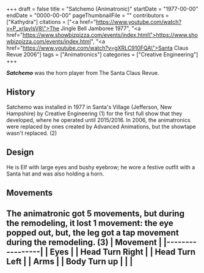 +++
draft = false
title = "Satchemo (Animatronic)"
startDate = "1977-00-00"
endDate = "0000-00-00"
pageThumbnailFile = ""
contributors = ["Kathydra"]
citations = ["<a href=\"https://www.youtube.com/watch?v=P_xrIayIsV8\">The Jingle Bell Jamboree 1977</a>", "<a href=\"https://www.showbizpizza.com/events/index.html\">https://www.showbizpizza.com/events/index.html</a>", "<a href=\"https://www.youtube.com/watch?v=gXRLC910FQA\">Santa Claus Revue 2006</a>"]
tags = ["Animatronics"]
categories = ["Creative Engineering"]
+++

***Satchemo*** was the horn player from The Santa Claus Revue.

## History

Satchemo was installed in 1977 in Santa's Village (Jefferson, New Hampshire) by Creative Engineering (1) for the first full show that they developed, where he operated until 2015/2016. In 2006, the animatronics were replaced by ones created by Advanced Animations, but the showtape wasn't replaced. (2)

## Design

He is Elf with large eyes and bushy eyebrow; he wore a festive outfit with a Santa hat and was also holding a horn.

## Movements

## The animatronic got 5 movements, but during the remodeling, it lost 1 movement: the eye popped out, but, the leg got a tap movement during the remodeling. (3) | Movement | |-----------------| | Eyes | | Head Turn Right | | Head Turn Left | | Arms | | Body Turn up | | |